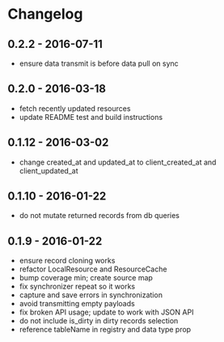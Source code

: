 # Changelog

## 0.2.2 - 2016-07-11

* ensure data transmit is before data pull on sync

## 0.2.0 - 2016-03-18

* fetch recently updated resources
* update README test and build instructions

## 0.1.12 - 2016-03-02

* change created_at and updated_at to client_created_at and client_updated_at

## 0.1.10 - 2016-01-22

* do not mutate returned records from db queries

## 0.1.9 - 2016-01-22

* ensure record cloning works
* refactor LocalResource and ResourceCache
* bump coverage min; create source map
* fix synchronizer repeat so it works
* capture and save errors in synchronization
* avoid transmitting empty payloads
* fix broken API usage; update to work with JSON API
* do not include is_dirty in dirty records selection
* reference tableName in registry and data type prop
